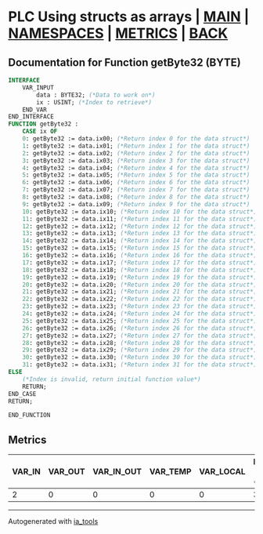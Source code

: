 # PLC Using structs as arrays | [MAIN] | [NAMESPACES] | [METRICS] | [BACK]  

## Documentation for Function getByte32 (BYTE)  

```pascal
INTERFACE
    VAR_INPUT
        data : BYTE32; (*Data to work on*)
        ix : USINT; (*Index to retrieve*)
    END_VAR
END_INTERFACE
FUNCTION getByte32 :
    CASE ix OF
	0: getByte32 := data.ix00; (*Return index 0 for the data struct*)
	1: getByte32 := data.ix01; (*Return index 1 for the data struct*)
	2: getByte32 := data.ix02; (*Return index 2 for the data struct*)
	3: getByte32 := data.ix03; (*Return index 3 for the data struct*)
	4: getByte32 := data.ix04; (*Return index 4 for the data struct*)
	5: getByte32 := data.ix05; (*Return index 5 for the data struct*)
	6: getByte32 := data.ix06; (*Return index 6 for the data struct*)
	7: getByte32 := data.ix07; (*Return index 7 for the data struct*)
	8: getByte32 := data.ix08; (*Return index 8 for the data struct*)
	9: getByte32 := data.ix09; (*Return index 9 for the data struct*)
	10: getByte32 := data.ix10; (*Return index 10 for the data struct*)
	11: getByte32 := data.ix11; (*Return index 11 for the data struct*)
	12: getByte32 := data.ix12; (*Return index 12 for the data struct*)
	13: getByte32 := data.ix13; (*Return index 13 for the data struct*)
	14: getByte32 := data.ix14; (*Return index 14 for the data struct*)
	15: getByte32 := data.ix15; (*Return index 15 for the data struct*)
	16: getByte32 := data.ix16; (*Return index 16 for the data struct*)
	17: getByte32 := data.ix17; (*Return index 17 for the data struct*)
	18: getByte32 := data.ix18; (*Return index 18 for the data struct*)
	19: getByte32 := data.ix19; (*Return index 19 for the data struct*)
	20: getByte32 := data.ix20; (*Return index 20 for the data struct*)
	21: getByte32 := data.ix21; (*Return index 21 for the data struct*)
	22: getByte32 := data.ix22; (*Return index 22 for the data struct*)
	23: getByte32 := data.ix23; (*Return index 23 for the data struct*)
	24: getByte32 := data.ix24; (*Return index 24 for the data struct*)
	25: getByte32 := data.ix25; (*Return index 25 for the data struct*)
	26: getByte32 := data.ix26; (*Return index 26 for the data struct*)
	27: getByte32 := data.ix27; (*Return index 27 for the data struct*)
	28: getByte32 := data.ix28; (*Return index 28 for the data struct*)
	29: getByte32 := data.ix29; (*Return index 29 for the data struct*)
	30: getByte32 := data.ix30; (*Return index 30 for the data struct*)
	31: getByte32 := data.ix31; (*Return index 31 for the data struct*)
ELSE
	(*Index is invalid, return initial function value*)
	RETURN;
END_CASE
RETURN;

END_FUNCTION
```

## Metrics  

| VAR_IN | VAR_OUT | VAR_IN_OUT | VAR_TEMP | VAR_LOCAL | Lines of code | Maintainable size |
| ------ | ------- | ---------- | --------- | -------- | ------------- | ----------------- |
| 2 | 0 | 0 | 0 | 0 | 38 | 42 |  

---
Autogenerated with [ia_tools](https://github.com/tkucic/ia_tools)  

[MAIN]: ../../../../index_st.md
[NAMESPACES]: ../../nsList_st.md
[METRICS]: ../../../metrics_st.md
[BACK]: ../nsMain_st.md
